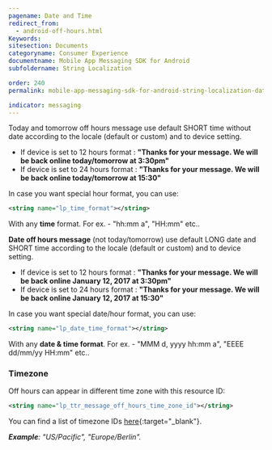 ```yaml
---
pagename: Date and Time
redirect_from:
  - android-off-hours.html
Keywords:
sitesection: Documents
categoryname: Consumer Experience
documentname: Mobile App Messaging SDK for Android
subfoldername: String Localization

order: 240
permalink: mobile-app-messaging-sdk-for-android-string-localization-date-and-time.html

indicator: messaging
---
```


Today and tomorrow off hours message use default SHORT time without date according to the locale (default or custom) and to device setting.

- If device is set to 12 hours format :
  **"Thanks for your message. We will be back online today/tomorrow at 3:30pm"**
- If device is set to 24 hours format :
  **"Thanks for your message. We will be back online today/tomorrow at 15:30"**

In case you want special hour format, you can use:

```xml
<string name="lp_time_format"></string>
```

With any **time** format. For ex. - "hh:mm a", "HH:mm" etc..

**Date off hours message** (not today/tomorrow) use default LONG date and SHORT time according to the locale (default or custom) and to device setting.

- If device is set to 12 hours format :
  **"Thanks for your message. We will be back online January 12, 2017 at 3:30pm"**
- If device is set to 24 hours format :
  **"Thanks for your message. We will be back online January 12, 2017 at 15:30"**

In case you want special date/hour format, you can use:

```xml
<string name="lp_date_time_format"></string>
```

With any **date & time format**. For ex. - "MMM d, yyyy hh:mm a", "EEEE dd/mm/yy HH:mm" etc..

###  Timezone

Off hours can appear in different time zone with this resource ID:

```xml
<string name="lp_ttr_message_off_hours_time_zone_id"></string>
```

You can find a list of timezone IDs [here](https://garygregory.wordpress.com/2013/06/18/what-are-the-java-timezone-ids/){:target="_blank"}.

_**Example**: "US/Pacific", "Europe/Berlin"._
